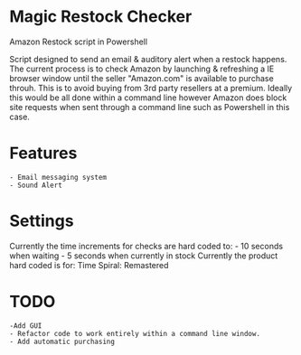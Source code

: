 # Magic Restock Checker
Amazon Restock script in Powershell

Script designed to send an email & auditory alert when a restock happens.
The current process is to check Amazon by launching & refreshing a IE browser window until the seller "Amazon.com" is available to purchase throuh. This is to avoid buying from 3rd party resellers at a premium. Ideally this would be all done within a command line however Amazon does block site requests when sent through a command line such as Powershell in this case.

# Features
    - Email messaging system
    - Sound Alert

# Settings
Currently the time increments for checks are hard coded to:
	- 10 seconds when waiting
	- 5 seconds when currently in stock
Currently the product hard coded is for: Time Spiral: Remastered

# TODO
	-Add GUI
	- Refactor code to work entirely within a command line window.
	- Add automatic purchasing

